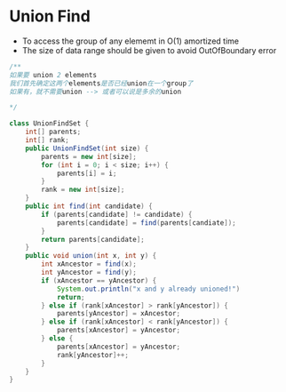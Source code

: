 # Union Find

- To access the group of any elememt in O(1) amortized time
- The size of data range should be given to avoid OutOfBoundary error


```Java
/**
如果要 union 2 elements
我们首先确定这两个elements是否已经union在一个group了
如果有，就不需要union --> 或者可以说是多余的union

*/

class UnionFindSet {
	int[] parents;
	int[] rank;
	public UnionFindSet(int size) {
		parents = new int[size];
		for (int i = 0; i < size; i++) {
			parents[i] = i;
		}
		rank = new int[size];
	}
	public int find(int candidate) {
		if (parents[candidate] != candidate) {
			parents[candidate] = find(parents[candiate]);
		}
		return parents[candidate];
	}
	public void union(int x, int y) {
		int xAncestor = find(x);
		int yAncestor = find(y);
		if (xAncestor == yAncestor) {
			System.out.println("x and y already unioned!")
			return;
		} else if (rank[xAncestor] > rank[yAncestor]) {
			parents[yAncestor] = xAncestor;
		} else if (rank[xAncestor] < rank[yAncestor]) {
			parents[xAncestor] = yAncestor;
		} else {
			parents[xAncestor] = yAncestor;
			rank[yAncestor]++;
		}
	}
}
```
